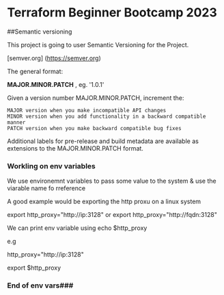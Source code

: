 # Terraform Beginner Bootcamp 2023

##Semantic versioning

This project is going to user Semantic Versioning for the Project.

[semver.org] (https://semver.org)

The general format:

**MAJOR.MINOR.PATCH** , eg. '1.0.1'

Given a version number MAJOR.MINOR.PATCH, increment the:

    MAJOR version when you make incompatible API changes
    MINOR version when you add functionality in a backward compatible manner
    PATCH version when you make backward compatible bug fixes

Additional labels for pre-release and build metadata are available as extensions to the MAJOR.MINOR.PATCH format.


### Workling on env variables ##

We use environemnt variables to pass some value to the system & use the viarable name fo rreference

A good example would be exporting the http proxu on a linux system

export http_proxy="http://ip:3128"
or
export http_proxy="http://fqdn:3128"

We can print env variable using echo $http_proxy

e.g

http_proxy="http://ip:3128"

export $http_proxy

### End of env vars### 